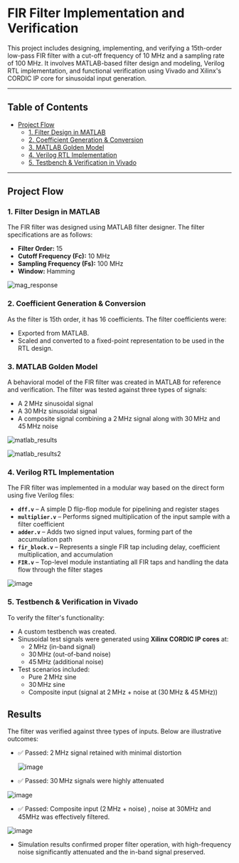 #  FIR Filter Implementation and Verification

This project includes designing, implementing, and verifying a 15th-order low-pass FIR filter with a cut-off frequency of 10 MHz and a sampling rate of 100 MHz. It involves MATLAB-based filter design and modeling, Verilog RTL implementation, and functional verification using Vivado and Xilinx's CORDIC IP core for sinusoidal input generation.

---

##  Table of Contents

- [Project Flow](#project-flow)
  - [1. Filter Design in MATLAB](#1-filter-design-in-matlab)
  - [2. Coefficient Generation & Conversion](#2-coefficient-generation--conversion)
  - [3. MATLAB Golden Model](#3-matlab-golden-model)
  - [4. Verilog RTL Implementation](#4-verilog-rtl-implementation)
  - [5. Testbench & Verification in Vivado](#5-testbench--verification-in-vivado)
---


##  Project Flow

### 1. Filter Design in MATLAB

The FIR filter was designed using MATLAB filter designer. The filter specifications are as follows:

- **Filter Order:** 15  
- **Cutoff Frequency (Fc):** 10 MHz  
- **Sampling Frequency (Fs):** 100 MHz
- **Window:** Hamming
  
![mag_response](https://github.com/user-attachments/assets/902a585a-550e-4360-a385-d23722de5566)


### 2. Coefficient Generation & Conversion
As the filter is 15th order, it has 16 coefficients.
The filter coefficients were:
- Exported from MATLAB.
- Scaled and converted to a fixed-point representation to be used in the RTL design.

### 3. MATLAB Golden Model

A behavioral model of the FIR filter was created in MATLAB for reference and verification. The filter was tested against three types of signals:

- A 2 MHz sinusoidal signal
- A 30 MHz sinusoidal signal
- A composite signal combining a 2 MHz signal along with 30 MHz and 45 MHz noise

![matlab_results](https://github.com/user-attachments/assets/d7db255b-a4c7-45cc-9ac8-fbc64c830c02)

![matlab_results2](https://github.com/user-attachments/assets/475228ae-94be-4090-b6ca-c2a2f6be15b4)


### 4. Verilog RTL Implementation

The FIR filter was implemented in a modular way based on the direct form using five Verilog files:

- **`dff.v`** – A simple D flip-flop module for pipelining and register stages  
- **`multiplier.v`** – Performs signed multiplication of the input sample with a filter coefficient  
- **`adder.v`** – Adds two signed input values, forming part of the accumulation path  
- **`fir_block.v`** – Represents a single FIR tap including delay, coefficient multiplication, and accumulation  
- **`FIR.v`** – Top-level module instantiating all FIR taps and handling the data flow through the filter stages

![image](https://github.com/user-attachments/assets/1c9de82b-efe5-4219-abf2-794f31429957)


### 5. Testbench & Verification in Vivado

To verify the filter's functionality:

- A custom testbench was created.
- Sinusoidal test signals were generated using **Xilinx CORDIC IP cores** at:
  - 2 MHz (in-band signal)
  - 30 MHz (out-of-band noise)
  - 45 MHz (additional noise)
- Test scenarios included:
  - Pure 2 MHz sine
  - 30 MHz sine
  - Composite input (signal at 2 MHz + noise at (30 MHz & 45 MHz))

## Results

The filter was verified against three types of inputs. Below are illustrative outcomes:

- ✅ Passed: 2 MHz signal retained with minimal distortion
  
  ![image](https://github.com/user-attachments/assets/3f5e2fec-f6cb-46b6-8401-ed1065447a1a)

- ✅ Passed: 30 MHz signals were highly attenuated
  

![image](https://github.com/user-attachments/assets/6cbea3a4-429a-49bf-bff8-3b6196e91739)


- ✅ Passed: Composite input (2 MHz + noise) , noise at 30MHz and 45MHz was effectively filtered.

![image](https://github.com/user-attachments/assets/71942c06-a742-4b9f-8af5-89eba1ee4204)


- Simulation results confirmed proper filter operation, with high-frequency noise significantly attenuated and the in-band signal preserved.
